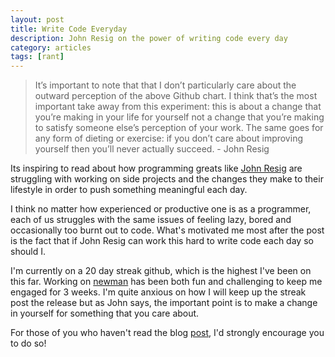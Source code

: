```yaml
---
layout: post
title: Write Code Everyday
description: John Resig on the power of writing code every day
category: articles
tags: [rant]
---
```

> It’s important to note that that I don’t particularly care about the outward perception of the above Github chart. I think that’s the most important take away from this experiment: this is about a change that you’re making in your life for yourself not a change that you’re making to satisfy someone else’s perception of your work. The same goes for any form of dieting or exercise: if you don’t care about improving yourself then you’ll never actually succeed. - John Resig

Its inspiring to read about how programming greats like [John Resig](http://ejohn.org) are struggling with working on side projects and the changes they make to their lifestyle in order to push something meaningful each day.

I think no matter how experienced or productive one is as a programmer, each of us struggles with the same issues of feeling lazy, bored and occasionally too burnt out to code. What's motivated me most after the post is the fact that if John Resig can work this hard to write code each day so should I.

I'm currently on a 20 day streak github, which is the highest I've been on this far. Working on [newman](http://github.com/a85/newman) has been both fun and challenging to keep me engaged for 3 weeks. I'm quite anxious on how I will keep up the streak post the release but as John says, the important point is to make a change in yourself for something that you care about.

For those of you who haven't read the blog [post](http://ejohn.org/blog/write-code-every-day/), I'd strongly encourage you to do so!
